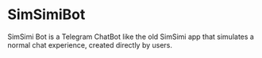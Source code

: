 # SimSimiBot
SimSimi Bot is a Telegram ChatBot like the old SimSimi app that simulates a normal chat experience, created directly by users.
